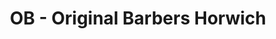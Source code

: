 ---
title: "OB - Original Barbers Horwich"
url: /horwich/ob-original-barbers-horwich/
shop: Friseur
---